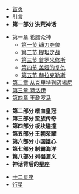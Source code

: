 - [首页](/)
- [引言](introduction)
- **第一部分 洪荒神话**
* 第一章 希腊众神
   * [第一节 镰刀夺位](/part0/chapter1/section1/)
   * [第二节 提坦之战](/part0/chapter1/section2/)
   * [第三节 普罗米修斯](/part0/chapter1/section3/)
   * [第四节 盖娅的复仇](/part0/chapter1/section4/)
   * [第五节 赫拉克勒斯](/part0/chapter1/section5/)
* [第二章 从克里特到迈锡尼](/part0/chapter2/section1/)
* [第三章 特洛伊](/part0/chapter3/section1/)
* [第四章 王政罗马](/part0/chapter4/section1/)
- **第二部分 嗜血皇冠**
- **第三部分 蛮族传奇**
- **第四部分 板块碰撞**
- **第五部分 王朝荣耀**
- **第六部分 小国雄心**
- **第七部分 制霸海洋**
- **第八部分 列强演义**
- **神话背后的星座**
* [十二星座](/astro/)
* [行星](/astro/Planets.md)
